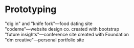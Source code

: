 # Prototyping

"dig in" and "knife fork"—food dating site <br>
"codeme"—website design co. created with bootstrap <br>
"future insights"—conference site created with Foundation <br>
"dm creative"—personal portfolio site <br>
